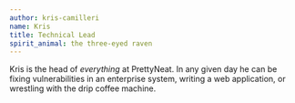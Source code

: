 ```yaml
---
author: kris-camilleri
name: Kris
title: Technical Lead
spirit_animal: the three-eyed raven
---
```

Kris is the head of _everything_ at PrettyNeat. In any given day he can be fixing vulnerabilities in an enterprise system, writing a web application, or wrestling with the drip coffee machine.
